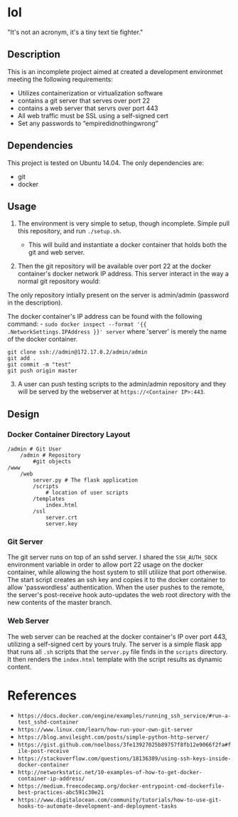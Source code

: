 # lol

"It's not an acronym, it's a tiny text tie fighter."

## Description

This is an incomplete project aimed at created a development environmet meeting the following requirements:
- Utilizes containerization or virtualization software
- contains a git server that serves over port 22 
- contains a web server that servrs over port 443
- All web traffic must be SSL using a self-signed cert
- Set any passwords to “empiredidnothingwrong”

## Dependencies

This project is tested on Ubuntu 14.04. The only dependencies are:
- git
- docker

## Usage

1. The environment is very simple to setup, though incomplete. Simple pull this repository, and run `./setup.sh`.

	- This will build and instantiate a docker container that holds both the git and web server. 

2. Then the git repository will be available over port 22 at the docker container's docker network IP address. This server interact in the way a normal git repository would:

The only repository intially present on the server is admin/admin (password in the description).

The docker container's IP address can be found with the following command:
	- `sudo docker inspect --format '{{ .NetworkSettings.IPAddress }}' server` where 'server' is merely the name of the docker container.

```
git clone ssh://admin@172.17.0.2/admin/admin
git add .
git commit -m "test"
git push origin master
```

3. A user can push testing scripts to the admin/admin repository and they will be served by the webserver at `https://<Container IP>:443`. 

## Design

### Docker Container Directory Layout

```
/admin # Git User
    /admin # Repository
        #git objects
/www
    /web
        server.py # The flask application
        /scripts
            # location of user scripts
        /templates
            index.html
        /ssl
            server.crt
            server.key
```

### Git Server

The git server runs on top of an sshd server. I shared the `SSH_AUTH_SOCK` environment variable in order to allow port 22 usage on the docker container, while allowing the host system to still utiliize that port otherwise. The start script creates an ssh key and copies it to the docker container to allow 'passwordless' authentication. When the user pushes to the remote, the server's post-receive hook auto-updates the web root directory with the new contents of the master branch. 

### Web Server

The web server can be reached at the docker container's IP over port 443, utilizing a self-signed cert by yours truly. The server is a simple flask app that runs all `.sh` scripts that the `server.py` file finds in the `scripts` directory. It then renders the `index.html` template with the script results as dynamic content.


# References

- `https://docs.docker.com/engine/examples/running_ssh_service/#run-a-test_sshd-container`
- `https://www.linux.com/learn/how-run-your-own-git-server`
- `https://blog.anvileight.com/posts/simple-python-http-server/`
- `https://gist.github.com/noelboss/3fe13927025b89757f8fb12e9066f2fa#file-post-receive`
- `https://stackoverflow.com/questions/18136389/using-ssh-keys-inside-docker-container`
- `http://networkstatic.net/10-examples-of-how-to-get-docker-container-ip-address/`
- `https://medium.freecodecamp.org/docker-entrypoint-cmd-dockerfile-best-practices-abc591c30e21`
- `https://www.digitalocean.com/community/tutorials/how-to-use-git-hooks-to-automate-development-and-deployment-tasks`
